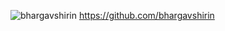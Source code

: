 

![bhargavshirin](https://avatars.githubusercontent.com/u/106674601?v=4)
https://github.com/bhargavshirin

